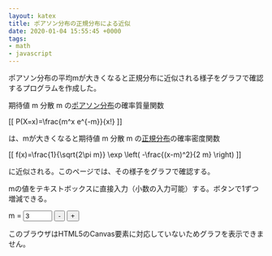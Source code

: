 ```yaml
---
layout: katex
title: ポアソン分布の正規分布による近似
date: 2020-01-04 15:55:45 +0000
tags:
- math
- javascript
---
```

ポアソン分布の平均mが大きくなると正規分布に近似される様子をグラフで確認するプログラムを作成した。

期待値 m 分散 m の[ポアソン分布](https://ja.wikipedia.org/wiki/%E3%83%9D%E3%82%A2%E3%82%BD%E3%83%B3%E5%88%86%E5%B8%83)の確率質量関数

[[ P(X=x)=\frac{m^x e^{-m}}{x!} ]]

は、mが大きくなると期待値 m 分散 m の[正規分布](https://ja.wikipedia.org/wiki/%E6%AD%A3%E8%A6%8F%E5%88%86%E5%B8%83)の確率密度関数

[[ f(x)=\frac{1}{\sqrt{2\pi m}} \exp \left( -\frac{(x-m)^2}{2 m} \right) ]]

に近似される。このページでは、その様子をグラフで確認する。

mの値をテキストボックスに直接入力（小数の入力可能）する。ボタンで1ずつ増減できる。

m = <input name="m" id="m" type="text" value="3" size="4" onkeyup="update()">
<input type="button" value="-" onclick="decM();">
<input type="button" value="+" onclick="incM();">

<!-- -------------------------------------------------------------------------------------------- -->
<canvas id="canvas" width="600" height="600">
このブラウザはHTML5のCanvas要素に対応していないためグラフを表示できません。
</canvas>
<script src="/js/graph.js"></script>
<script type="text/javascript">
'use strict';
update();

function decM() {
  var m = document.getElementById("m").value;
  m = parseInt(m)-1;
  if (m<1 || isNaN(m)) {
    m = 1;
  }
  if (m>300) {
    m = 300;
  }
  document.getElementById("m").value = m;
  update();
}

function incM() {
  var m = document.getElementById("m").value;
  m = parseInt(m)+1;
  if (isNaN(m)) {
    m = 1;
  }
  if (m>300) {
    m = 300;
  }
  document.getElementById("m").value = m;
  update();
}

function update() {
  // Initialize canvas
  var c = document.getElementById('canvas');
  var ctx = c.getContext('2d');
  ctx.clearRect(0, 0, c.width, c.height);
  ctx.width = c.width;
  ctx.height = c.height;
  ctx.font = "20px serif"; // Font of the text
  ctx.lineWidth = 1; // Line width

  // Get parameter
  var textM = document.getElementById("m").value;
  var m = Number(textM);
  ctx.m = m;

  // Check range of m
  if (m>300) {
    m = NaN;
    ctx.fillStyle = "red";
    ctx.fillText("このプログラムでは m ≦ 300 としてください", 80, 300);
  }
  if (m<=0) {
    m = NaN;
    ctx.fillStyle = "red";
    ctx.fillText("m > 0 でなければなりません", 150, 300);
  }

  // Set Cartesian coodinate system for the graph (GC)
  // Origin of GC with respect to canvas coordinate = (ctx.originX, ctx.originY)
  ctx.originX = 50;
  ctx.originY = 570;
  // Unit vector of GC with respect to canvas coordinate = (ctx.unitX, ctx.unitY)
  var maxX = m*2.5
  if (maxX < 20) {
    maxX = 20;
  }
  ctx.unitX = Math.floor(500 / maxX);
  if (ctx.unitX < 1) {
    ctx.unitX = 1;
  }
  var maxNorm = 1/Math.sqrt(2*Math.PI*m);
  var pZero = Math.pow(Math.E, -m)
  ctx.unitY = -Math.floor(500 / Math.max(maxNorm, pZero));

  // Draw graphs
  if (m>0) {
    ctx.strokeStyle = "black";
    ctx.fillStyle = "black";
    drawAxis(ctx);
    var scaleX = Math.pow(10, Math.floor(2.6 - Math.log10(ctx.unitX)));
    drawScaleX(ctx, scaleX);
    var scaleY = 1/Math.pow(10, Math.floor(Math.log10(-ctx.unitY)-1.5));;
    drawScaleY(ctx, scaleY, 50);
    ctx.strokeStyle = "red";
    plotInt(ctx, poisson, m);
    ctx.strokeStyle = "blue";
    draw(ctx, normDist, m);
    // Legend
    var legendX = 360; var legendY = 120; // Location of the legend
    ctx.beginPath();
    ctx.fillStyle = "red";
    ctx.arc(legendX+15, legendY, 4, 0, Math.PI*2);
    ctx.fill();
    ctx.fillStyle = "black";
    ctx.fillText("ポアソン分布", legendX + 40, legendY + 5);
    ctx.beginPath();
    ctx.strokeStyle = "blue";
    ctx.moveTo(legendX, legendY+30);
    ctx.lineTo(legendX+30, legendY+30);
    ctx.stroke();
    ctx.fillText("正規分布", legendX + 40, legendY + 35);
  }
}

// Mathematical functions
function poisson(k, m){
  if (k < 100) {
    return Math.pow(m,k)*Math.pow(Math.E,-m)/factorial(k);
  }
  var logP = k * Math.log(m) - m - logfact(k);
  return Math.pow(Math.E, logP);
}

function normDist(x, m) {
  return Math.pow(Math.E, -(x-m)*(x-m) / (2*m)) / Math.sqrt(2*Math.PI*m);
}

function factorial(n) {
  if (n < 2) {
    return 1;
  } else {
    return n * factorial(n-1);
  }
}

function logfact(n) {
  if (n < 2) {
    return 0;
  } else {
    return Math.log(n) + logfact(n-1);
  }
}
</script>
<!-- -------------------------------------------------------------------------------------------- -->
